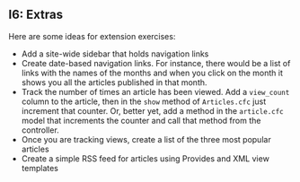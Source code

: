 ## I6: Extras

Here are some ideas for extension exercises:

-   Add a site-wide sidebar that holds navigation links
-   Create date-based navigation links. For instance, there would be a
    list of links with the names of the months and when you click on the
    month it shows you all the articles published in that month.
-   Track the number of times an article has been viewed. Add a
    `view_count` column to the article, then in the `show` method of
    `Articles.cfc` just increment that counter. Or, better yet, add a
    method in the `article.cfc` model that increments the counter and
    call that method from the controller.
-   Once you are tracking views, create a list of the three most popular
    articles
-   Create a simple RSS feed for articles using Provides and XML view
    templates

